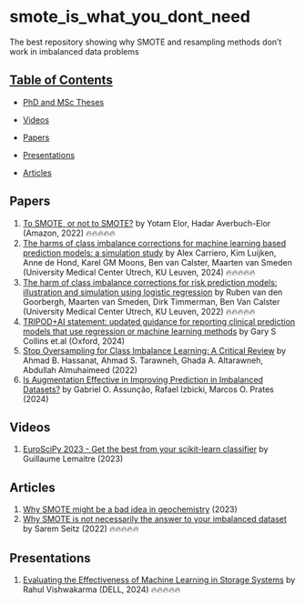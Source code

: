 # smote_is_what_you_dont_need

The best repository showing why SMOTE and resampling methods don’t work in imbalanced data problems

## [Table of Contents]()

* [PhD and MSc Theses](#theses)

* [Videos](#videos) 
 
* [Papers](#papers)

* [Presentations](#presentations)

*  [Articles](#articles)

## Papers
1. [To SMOTE, or not to SMOTE?](https://arxiv.org/abs/2201.08528) by Yotam Elor, Hadar Averbuch-Elor (Amazon, 2022)  🔥🔥🔥🔥🔥
2. [The harms of class imbalance corrections for machine learning based prediction models: a simulation study](https://arxiv.org/abs/2404.19494) by Alex Carriero, Kim Luijken, Anne de Hond, Karel GM Moons, Ben van Calster, Maarten van Smeden (University Medical Center Utrech, KU Leuven, 2024) 🔥🔥🔥🔥🔥
3. [The harm of class imbalance corrections for risk prediction models: illustration and simulation using logistic regression](https://academic.oup.com/jamia/article/29/9/1525/6605096) by Ruben van den Goorbergh, Maarten van Smeden, Dirk Timmerman, Ben Van Calster (University Medical Center Utrech, KU Leuven, 2022) 🔥🔥🔥🔥🔥
4. [TRIPOD+AI statement: updated guidance for reporting clinical prediction models that use regression or machine learning methods](https://www.bmj.com/content/385/bmj-2023-078378)  by Gary S Collins et.al (Oxford, 2024)
5. [Stop Oversampling for Class Imbalance Learning: A Critical Review](https://arxiv.org/abs/2202.03579) by Ahmad B. Hassanat, Ahmad S. Tarawneh, Ghada A. Altarawneh, Abdullah Almuhaimeed (2022)
6. [Is Augmentation Effective in Improving Prediction in Imbalanced Datasets?](https://jds-online.org/journal/JDS/article/1390/info) by 
Gabriel O. Assunção, Rafael Izbicki, Marcos O. Prates  (2024)

## Videos
1. [EuroSciPy 2023 - Get the best from your scikit-learn classifier](https://www.youtube.com/watch?v=6YnhoCfArQo) by Guillaume Lemaitre (2023)

## Articles
1. [Why SMOTE might be a bad idea in geochemistry](https://datarock.com.au/blog/why-smote-might-be-a-bad-idea-in-geochemistry/) (2023)
2. [Why SMOTE is not necessarily the answer to your imbalanced dataset](https://towardsdatascience.com/why-smote-is-not-necessarily-the-answer-to-your-imbalanced-dataset-ef19881da57a) by Sarem Seitz (2022) 🔥🔥🔥🔥🔥

## Presentations 
1. [Evaluating the Effectiveness of Machine Learning in Storage Systems](https://storagedeveloper.org/sites/default/files/SDC/2023/presentations/SNIA-SDC23-Vishwakarma-Liu-Hwang-Evaluating-Effectiveness-of-Machine-Learning-Storage-Systems.pdf) by Rahul Vishwakarma (DELL, 2024)  🔥🔥🔥🔥🔥

